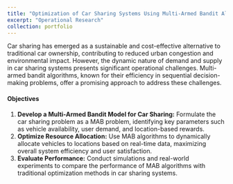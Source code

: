 ```yaml
---
title: "Optimization of Car Sharing Systems Using Multi-Armed Bandit Algorithms"
excerpt: "Operational Research"
collection: portfolio
---
```


Car sharing has emerged as a sustainable and cost-effective alternative to traditional car ownership, contributing to reduced urban congestion and environmental impact.  However, the dynamic nature of demand and supply in car sharing systems presents significant operational challenges.  Multi-armed bandit algorithms, known for their efficiency in sequential decision-making problems, offer a promising approach to address these challenges.


#### Objectives
1.  **Develop a Multi-Armed Bandit Model for Car Sharing:** Formulate the car sharing problem as a MAB problem, identifying key parameters such as vehicle availability, user demand, and location-based rewards.
2.  **Optimize Resource Allocation:** Use MAB algorithms to dynamically allocate vehicles to locations based on real-time data, maximizing overall system efficiency and user satisfaction.
3.  **Evaluate Performance:** Conduct simulations and real-world experiments to compare the performance of MAB algorithms with traditional optimization methods in car sharing systems.
